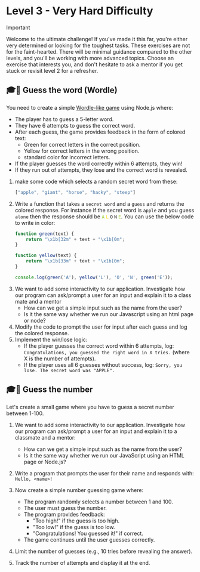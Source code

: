 
# Level 3 - Very Hard Difficulty
> [!IMPORTANT]
> Welcome to the ultimate challenge! If you've made it this far, you're either very determined or looking for the toughest tasks. These exercises are not for the faint-hearted. There will be minimal guidance compared to the other levels, and you'll be working with more advanced topics. Choose an exercise that interests you, and don't hesitate to ask a mentor if you get stuck or revisit level 2 for a refresher.



## 🎓🧱 Guess the word (Wordle)
You need to create a simple [Wordle-like game](https://www.nytimes.com/games/wordle/index.html) using Node.js where:

* The player has to guess a 5-letter word.
* They have 6 attempts to guess the correct word.
* After each guess, the game provides feedback in the form of colored text:
    * Green for correct letters in the correct position.
    * Yellow for correct letters in the wrong position.
    * standard color for incorrect letters.
* If the player guesses the word correctly within 6 attempts, they win!
* If they run out of attempts, they lose and the correct word is revealed.

1. make some code which selects a random secret word from these:
   ```js
   ["apple", "giant", "horse", "hacky", "steep"]
   ``` 
2. Write a function that takes a `secret word` and a `guess` and returns the colored response. For instance if the secret word is `apple` and you guess `alone` then the response should be <code style="color : yellowGreen">A</code> <code style="color : gold">L</code> `O` `N` <code style="color : yellowGreen">E</code>. 
You can use the below code to write in color:
    ```js
    function green(text) {
        return "\x1b[32m" + text + "\x1b[0m";
    }

    function yellow(text) {
        return "\x1b[33m" + text + "\x1b[0m";
    }

    console.log(green('A'), yellow('L'), 'O', 'N', green('E'));
    ```
3. We want to add some interactivity to our application. Investigate how our program can ask/prompt a user for an input and explain it to a class mate and a mentor
   * How can we get a simple input such as the name from the user?
   * Is it the same way whether we run our Javascript using an html page or node?
4. Modify the code to prompt the user for input after each guess and log the colored response.
5. Implement the win/lose logic:
    * If the player guesses the correct word within 6 attempts, log: `Congratulations, you guessed the right word in X tries.` (where X is the number of attempts).
    * If the player uses all 6 guesses without success, log: `Sorry, you lose. The secret word was "APPLE".`


## 🎓🧱 Guess the number

Let's create a small game where you have to guess a secret number between 1-100.

1. We want to add some interactivity to our application. Investigate how our program can ask/prompt a user for an input and explain it to a classmate and a mentor:
    * How can we get a simple input such as the name from the user?
    * Is it the same way whether we run our JavaScript using an HTML page or Node.js?

2. Write a program that prompts the user for their name and responds with: `Hello, <name>!`

3. Now create a simple number guessing game where:
     * The program randomly selects a number between 1 and 100.
     * The user must guess the number.
     * The program provides feedback:
          * "Too high!" if the guess is too high.
          * "Too low!" if the guess is too low.
          * "Congratulations! You guessed it!" if correct.
     * The game continues until the user guesses correctly.

4. Limit the number of guesses (e.g., 10 tries before revealing the answer).
5. Track the number of attempts and display it at the end.

